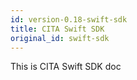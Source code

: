 ```yaml
---
id: version-0.18-swift-sdk
title: CITA Swift SDK
original_id: swift-sdk
---
```


This is CITA Swift SDK doc